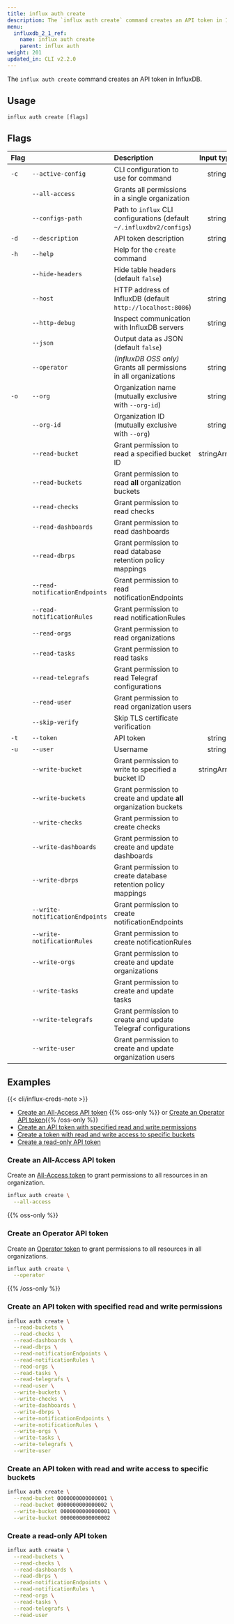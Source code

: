 ```yaml
---
title: influx auth create
description: The `influx auth create` command creates an API token in InfluxDB.
menu:
  influxdb_2_1_ref:
    name: influx auth create
    parent: influx auth
weight: 201
updated_in: CLI v2.2.0
---
```


The `influx auth create` command creates an API token in InfluxDB.

## Usage
```
influx auth create [flags]
```

## Flags
| Flag |                                 | Description                                                           | Input type  | {{< cli/mapped >}}    |
|:-----|:--------------------------------|:----------------------------------------------------------------------|:-----------:|:----------------------|
| `-c` | `--active-config`               | CLI configuration to use for command                                  | string      |                       |
|      | `--all-access`                  | Grants all permissions in a single organization                       |             |                       |
|      | `--configs-path`                | Path to `influx` CLI configurations (default `~/.influxdbv2/configs`) | string      | `INFLUX_CONFIGS_PATH` |
| `-d` | `--description`                 | API token description                                                 | string      |                       |
| `-h` | `--help`                        | Help for the `create` command                                         |             |                       |
|      | `--hide-headers`                | Hide table headers (default `false`)                                  |             | `INFLUX_HIDE_HEADERS` |
|      | `--host`                        | HTTP address of InfluxDB (default `http://localhost:8086`)            | string      | `INFLUX_HOST`         |
|      | `--http-debug`                  | Inspect communication with InfluxDB servers                           | string      |                       |
|      | `--json`                        | Output data as JSON (default `false`)                                 |             | `INFLUX_OUTPUT_JSON`  |
|      | `--operator`                    | _(InfluxDB OSS only)_ Grants all permissions in all organizations     | string      |                       |
| `-o` | `--org`                         | Organization name (mutually exclusive with `--org-id`)                | string      | `INFLUX_ORG`          |
|      | `--org-id`                      | Organization ID (mutually exclusive with `--org`)                     | string      | `INFLUX_ORG_ID`       |
|      | `--read-bucket`                 | Grant permission to read a specified bucket ID                        | stringArray |                       |
|      | `--read-buckets`                | Grant permission to read **all** organization buckets                 |             |                       |
|      | `--read-checks`                 | Grant permission to read checks                                       |             |                       |
|      | `--read-dashboards`             | Grant permission to read dashboards                                   |             |                       |
|      | `--read-dbrps`                  | Grant permission to read database retention policy mappings           |             |                       |
|      | `--read-notificationEndpoints`  | Grant permission to read notificationEndpoints                        |             |                       |
|      | `--read-notificationRules`      | Grant permission to read notificationRules                            |             |                       |
|      | `--read-orgs`                   | Grant permission to read organizations                                |             |                       |
|      | `--read-tasks`                  | Grant permission to read tasks                                        |             |                       |
|      | `--read-telegrafs`              | Grant permission to read Telegraf configurations                      |             |                       |
|      | `--read-user`                   | Grant permission to read organization users                           |             |                       |
|      | `--skip-verify`                 | Skip TLS certificate verification                                     |             | `INFLUX_SKIP_VERIFY`  |
| `-t` | `--token`                       | API token                                                             | string      | `INFLUX_TOKEN`        |
| `-u` | `--user`                        | Username                                                              | string      |                       |
|      | `--write-bucket`                | Grant permission to write to specified a bucket ID                    | stringArray |                       |
|      | `--write-buckets`               | Grant permission to create and update **all** organization buckets    |             |                       |
|      | `--write-checks`                | Grant permission to create checks                                     |             |                       |
|      | `--write-dashboards`            | Grant permission to create and update dashboards                      |             |                       |
|      | `--write-dbrps`                 | Grant permission to create database retention policy mappings         |             |                       |
|      | `--write-notificationEndpoints` | Grant permission to create notificationEndpoints                      |             |                       |
|      | `--write-notificationRules`     | Grant permission to create notificationRules                          |             |                       |
|      | `--write-orgs`                  | Grant permission to create and update organizations                   |             |                       |
|      | `--write-tasks`                 | Grant permission to create and update tasks                           |             |                       |
|      | `--write-telegrafs`             | Grant permission to create and update Telegraf configurations         |             |                       |
|      | `--write-user`                  | Grant permission to create and update organization users              |             |                       |

## Examples

{{< cli/influx-creds-note >}}

- [Create an All-Access API token](#create-an-all-access-api-token) {{% oss-only %}} or [Create an Operator API token](#create-an-operator-api-token){{% /oss-only %}}
- [Create an API token with specified read and write permissions](#create-an-api-token-with-specified-read-and-write-permissions)
- [Create a token with read and write access to specific buckets](#create-an-api-token-with-read-and-write-access-to-specific-buckets)
- [Create a read-only API token](#create-a-read-only-api-token)

### Create an All-Access API token

Create an [All-Access token](/influxdb/cloud/security/tokens/#all-access-token) to grant permissions to all resources in an organization.

```sh
influx auth create \
  --all-access 
```

{{% oss-only %}}

### Create an Operator API token

Create an [Operator token](/influxdb/v2.0/security/tokens/#operator-token) to grant permissions to all resources in all organizations.

```sh
influx auth create \
  --operator
```
{{% /oss-only %}}

### Create an API token with specified read and write permissions

```sh
influx auth create \
  --read-buckets \
  --read-checks \
  --read-dashboards \
  --read-dbrps \
  --read-notificationEndpoints \
  --read-notificationRules \
  --read-orgs \
  --read-tasks \
  --read-telegrafs \
  --read-user \
  --write-buckets \
  --write-checks \
  --write-dashboards \
  --write-dbrps \
  --write-notificationEndpoints \
  --write-notificationRules \
  --write-orgs \
  --write-tasks \
  --write-telegrafs \
  --write-user
```

### Create an API token with read and write access to specific buckets

```sh
influx auth create \
  --read-bucket 0000000000000001 \
  --read-bucket 0000000000000002 \
  --write-bucket 0000000000000001 \
  --write-bucket 0000000000000002
```

### Create a read-only API token

```sh
influx auth create \
  --read-buckets \
  --read-checks \
  --read-dashboards \
  --read-dbrps \
  --read-notificationEndpoints \
  --read-notificationRules \
  --read-orgs \
  --read-tasks \
  --read-telegrafs \
  --read-user
```
